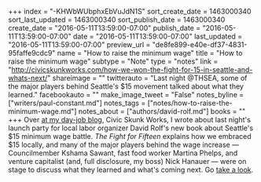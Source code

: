 +++
index = "-KHWbWUbphxEbVuJdN1S"
sort_create_date = 1463000340
sort_last_updated = 1463000340
sort_publish_date = 1463000340
create_date = "2016-05-11T13:59:00-07:00"
publish_date = "2016-05-11T13:59:00-07:00"
date = "2016-05-11T13:59:00-07:00"
last_updated = "2016-05-11T13:59:00-07:00"
preview_url = "de8fe899-e40e-df37-4831-95faffe9cdc9"
name = "How to raise the minimum wage"
title = "How to raise the minimum wage"
subtype = "Note"
type = "notes"
link = "http://civicskunkworks.com/how-we-won-the-fight-for-15-in-seattle-and-whats-next/"
shareimage = ""
twitterauto = "Last night @THSEA, some of the major players behind Seattle's $15 movement talked about what they learned."
facebookauto = ""
make_image_tweet = "False"
notes_byline = ["writers/paul-constant.md"]
notes_tags = ["notes/how-to-raise-the-minimum-wage.md"]
notes_about = ["authors/david-rolf.md"]
books = ""
+++
Over [at my day-job blog](http://civicskunkworks.com/how-we-won-the-fight-for-15-in-seattle-and-whats-next/), Civic Skunk Works, I wrote about last night's launch party for local labor organizer David Rolf's new book about Seattle's $15 minimum wage battle. *The Fight for Fifteen* explains how we embraced $15 locally, and many of the major players behind the wage increase — Councilmember Kshama Sawant, fast food worker Martina Phelps, and venture capitalist (and, full disclosure, my boss) Nick Hanauer — were on stage to discuss what they learned and what's coming next. Go [take a look](http://civicskunkworks.com/how-we-won-the-fight-for-15-in-seattle-and-whats-next/).